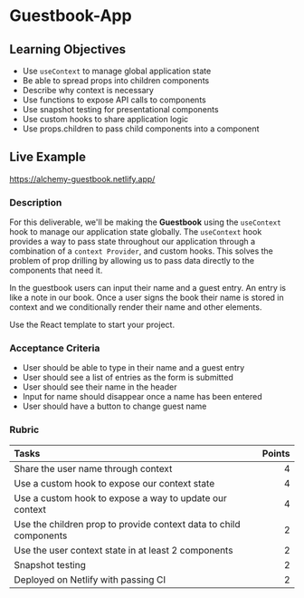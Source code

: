 # Guestbook-App

## Learning Objectives

- Use `useContext` to manage global application state
- Be able to spread props into children components
- Describe why context is necessary
- Use functions to expose API calls to components
- Use snapshot testing for presentational components
- Use custom hooks to share application logic
- Use props.children to pass child components into a component

## Live Example

https://alchemy-guestbook.netlify.app/

### Description

For this deliverable, we'll be making the **Guestbook** using the `useContext` hook to manage our application state globally. The `useContext` hook provides a way to pass state throughout our application through a combination of a `context Provider`, and custom hooks. This solves the problem of prop drilling by allowing us to pass data directly to the components that need it.

In the guestbook users can input their name and a guest entry. An entry is like a note in our book. Once a user signs the book their name is stored in context and we conditionally render their name and other elements.

Use the React template to start your project.

### Acceptance Criteria

- User should be able to type in their name and a guest entry
- User should see a list of entries as the form is submitted
- User should see their name in the header
- Input for name should disappear once a name has been entered
- User should have a button to change guest name

### Rubric

| Tasks                                                             | Points |
| :---------------------------------------------------------------- | -----: |
| Share the user name through context                               |      4 |
| Use a custom hook to expose our context state                     |      4 |
| Use a custom hook to expose a way to update our context           |      4 |
| Use the children prop to provide context data to child components |      2 |
| Use the user context state in at least 2 components               |      2 |
| Snapshot testing                                                  |      2 |
| Deployed on Netlify with passing CI                               |      2 |
